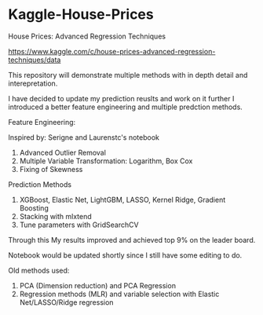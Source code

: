 # Kaggle-House-Prices
House Prices: Advanced Regression Techniques

https://www.kaggle.com/c/house-prices-advanced-regression-techniques/data

This repository will demonstrate multiple methods with in depth detail and interepretation. 

I have decided to update my prediction reuslts and work on it further 
I introduced a better feature engineering and multiple predction methods.

Feature Engineering: 

Inspired by: Serigne and Laurenstc's notebook

1. Advanced Outlier Removal 
2. Multiple Variable Transformation: Logarithm, Box Cox
3. Fixing of Skewness

Prediction Methods
1. XGBoost, Elastic Net, LightGBM, LASSO, Kernel Ridge, Gradient Boosting
2. Stacking with mlxtend
3. Tune parameters with GridSearchCV



Through this My results improved and achieved top 9% on the leader board. 

Notebook would be updated shortly since I still have some editing to do. 


Old methods used: 
1. PCA (Dimension reduction) and PCA Regression
2. Regression methods (MLR) and variable selection with Elastic Net/LASSO/Ridge regression 

